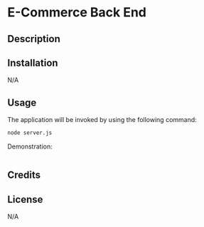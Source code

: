 # E-Commerce Back End

## Description



## Installation

N/A

## Usage

The application will be invoked by using the following command:

```bash
node server.js
```

Demonstration: 

![]()

## Credits



## License

N/A